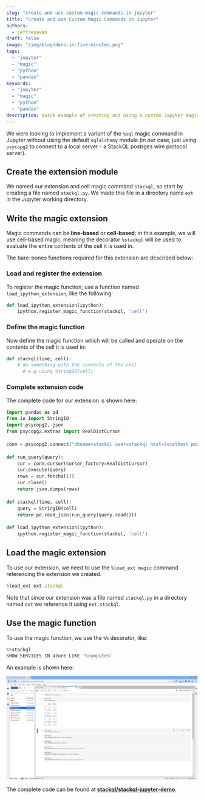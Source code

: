 ```yaml
---
slug: "create-and-use-custom-magic-commands-in-jupyter"
title: "Create and use Custom Magic Commands in Jupyter"
authors:	
  - jeffreyaven
draft: false
image: "/img/blog/deno-in-five-minutes.png"
tags: 
  - "jupyter"
  - "magic"  
  - "python"
  - "pandas"
keywords:	
  - "jupyter"
  - "magic"  
  - "python"
  - "pandas"
description: Quick example of creating and using a custom Jupyter magic command.
---
```


We were looking to implement a variant of the `%sql` magic command in Jupyter without using the default `sqlalchemy` module (in our case, just using `psycopg2` to connect to a local server - a StackQL postrges wire protocol server).  

## Create the extension module

We named our extension and cell magic command `stackql`, so start by creating a file named `stackql.py`.  We made this file in a directory name `ext` in the Jupyter working directory.    

## Write the magic extension

Magic commands can be __line-based__ or __cell-based__; in this example, we will use cell-based magic, meaning the decorator `%stackql` will be used to evaluate the entire contents of the cell it is used in.    

The bare-bones functions required for this extension are described below:  

### Load and register the extension

To register the magic function, use a function named `load_ipython_extension`, like the following:  

```python
def load_ipython_extension(ipython):
    ipython.register_magic_function(stackql, 'cell')
```

### Define the magic function

Now define the magic function which will be called and operate on the contents of the cell it is used in:  

```python
def stackql(line, cell):
    # do something with the contents of the cell
	  # e.g using StringIO(cell)
```
### Complete extension code

The complete code for our extension is shown here:  

```python
import pandas as pd
from io import StringIO
import psycopg2, json
from psycopg2.extras import RealDictCursor

conn = psycopg2.connect("dbname=stackql user=stackql host=localhost port=5444")

def run_query(query):
    cur = conn.cursor(cursor_factory=RealDictCursor)
    cur.execute(query)
    rows = cur.fetchall()
    cur.close()
    return json.dumps(rows)

def stackql(line, cell):
    query = StringIO(cell)
    return pd.read_json(run_query(query.read()))

def load_ipython_extension(ipython):
    ipython.register_magic_function(stackql, 'cell')
```

## Load the magic extension

To use our extension, we need to use the `%load_ext magic` command referencing the extension we created.  

```javascript
%load_ext ext.stackql
```
Note that since our extension was a file named `stackql.py` in a directory named `ext` we reference it using `ext.stackql`.   

## Use the magic function

To use the magic function, we use the `%%` decorator, like:

```javascript
%%stackql
SHOW SERVICES IN azure LIKE '%compute%'
```
An example is shown here:  

[![Using a Custom Jupyter Magic Command](images/custom-jupyter-magic-command.png)](images/custom-jupyter-magic-command.png)

The complete code can be found at [__stackql/stackql-jupyter-demo__](https://github.com/stackql/stackql-jupyter-demo).